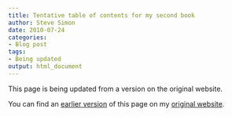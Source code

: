 ```yaml
---
title: Tentative table of contents for my second book
author: Steve Simon
date: 2010-07-24
categories:
- Blog post
tags:
- Being updated
output: html_document
---
```


This page is being updated from a version on the original website.

<!---More--->

You can find an [earlier version](http://www.pmean.com/10/Contents.html) of this page on my [original website](http://www.pmean.com/original_site.html).
